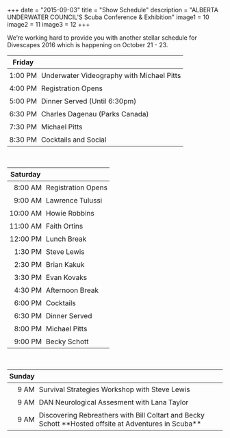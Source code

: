 +++
date        = "2015-09-03"
title       = "Show Schedule"
description = "ALBERTA UNDERWATER COUNCIL'S Scuba Conference & Exhibition"
image1 = 10
image2 = 11
image3 = 12
+++

We’re working hard to provide you with another stellar schedule for Divescapes 2016 which is happening on October 21 - 23.

<style type="text/css">
th, td { padding: 5px; }
</style>

<table>
<thead>
<tr>
<th><strong>Friday</strong></th>
<th></th></tr>
</thead>
<tbody>
<tr><td align="right">1:00 PM</td><td>Underwater Videography with Michael Pitts</td></tr>
<tr><td align="right">4:00 PM</td><td>Registration Opens</td></tr>
<tr><td align="right">5:00 PM</td><td>Dinner Served (Until 6:30pm)</td></tr>
<tr><td align="right">6:30 PM</td><td>Charles Dagenau (Parks Canada)</td></tr>
<tr><td align="right">7:30 PM</td><td>Michael Pitts</td></tr>
<tr><td align="right">8:30 PM</td><td>Cocktails and Social</td></tr>
</tbody>
</table>
<br/>
<table>
<thead>
<tr>
<th><strong>Saturday</strong></th>
<th></th></tr>
</thead>
<tbody>
<tr><td align="right">8:00 AM</td><td>Registration Opens</td></tr>
<tr><td align="right">9:00 AM</td><td>Lawrence Tulussi</td></tr>
<tr><td align="right">10:00 AM</td><td>Howie Robbins</td></tr>
<tr><td align="right">11:00 AM</td><td>Faith Ortins</td></tr>
<tr><td align="right">12:00 PM</td><td>Lunch Break</td></tr>
<tr><td align="right">1:30 PM</td><td>Steve Lewis</td></tr>
<tr><td align="right">2:30 PM</td><td>Brian Kakuk</td></tr>
<tr><td align="right">3:30 PM</td><td>Evan Kovaks</td></tr>
<tr><td align="right">4:30 PM</td><td>Afternoon Break</td></tr>
<tr><td align="right">6:00 PM</td><td>Cocktails</td></tr>
<tr><td align="right">6:30 PM</td><td>Dinner Served</td></tr>
<tr><td align="right">8:00 PM</td><td>Michael Pitts</td></tr>
<tr><td align="right">9:00 PM</td><td>Becky Schott</td></tr>
</tbody>
</table>
<br/>
<table>
<thead>
<tr>
<th><strong>Sunday</strong></th>
<th></th></tr>
</thead>
<tbody>
<tr><td align="right">9 AM</td><td>Survival Strategies Workshop with Steve Lewis</td></tr>
<tr><td align="right">9 AM</td><td>DAN Neurological Assesment with Lana Taylor</td></tr>
<tr><td align="right">9 AM</td><td>Discovering Rebreathers with Bill Coltart and Becky Schott **Hosted offsite at Adventures in Scuba**</td></tr>
</tbody>
</table>
